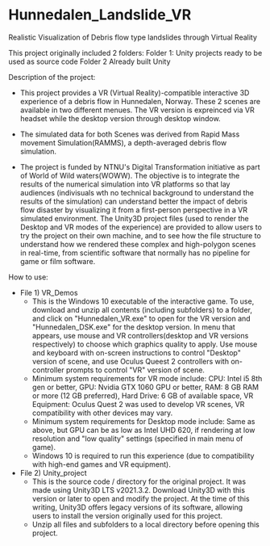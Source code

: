 # Hunnedalen_Landslide_VR

Realistic Visualization of Debris flow type landslides through Virtual Reality

This project originally included 2 folders:
Folder 1: Unity projects ready to be used as source code 
Folder 2 Already built Unity 

Description of the project:
* This project provides a VR (Virtual Reality)-compatible interactive 3D experience
of a debris flow in Hunnedalen, Norway. These 2 scenes are available in two different menues. 
The VR version is expreinced via VR headset while the desktop version through desktop window. 

* The simulated data for both Scenes was derived from Rapid Mass movement Simulation(RAMMS), a depth-averaged debris flow simulation. 
* The project is funded by NTNU's Digital Transformation initiative as part of World of Wild waters(WOWW). The objective is to integrate
 the results of the numerical simulation into VR platforms so that lay audiences (indivisuals wth no technical background to understand the results of the simulation)
can understand better the impact of debris flow disaster by visualizing
it from a first-person perspective in a VR simulated environment. The Unity3D 
project files (used to render the Desktop and VR modes of the 
experience) are provided to allow users to try the project on their own machine, and to see how the file structure to understand how we rendered 
these complex and high-polygon scenes in real-time, from scientific software that normally has no pipeline for game or film software.

How to use:
* File 1) VR_Demos
	* This is the Windows 10 executable of the interactive game. To use, download 
		and unzip all contents (including subfolders) to a folder, and click 
		on "Hunnedalen_VR.exe" to open for the VR version and "Hunnedalen_DSK.exe" for the desktop version. In menu that appears, use mouse and VR controllers(desktop and VR versions respectively) 
		to choose which graphics quality to apply. Use mouse and keyboard with on-screen 
		instructions to control "Desktop" version of scene, and use Oculus Queest 2 
		controllers with on-controller prompts to control "VR" version of scene. 
	* Minimum system requirements for VR mode include: 
		CPU: Intel i5 8th gen or better, 
		GPU: Nvidia GTX 1060 GPU or better, 
		RAM: 8 GB RAM or more (12 GB preferred), 
		Hard Drive: 6 GB of available space,
		VR Equipment: Oculus Quest 2 was used to develop VR scenes, 
			VR compatibility with other devices may vary.
	* Minimum system requirements for Desktop mode include:
		Same as above, but GPU can be as low as Intel UHD 620, if rendering at
		low resolution and "low quality" settings (specified in main menu of game).
	* Windows 10 is required to run this experience (due to compatibility with 
		high-end games and VR equipment). 
* File 2) Unity_project
	* This is the source code / directory for the original project. It was made 
		using Unity3D LTS v2021.3.2. Download Unity3D with this version or 
		later to open and modify the project. At the time of this writing,
		Unity3D offers legacy versions of its software, allowing users to 
		install the version originally used for this project.
	* Unzip all files and subfolders to a local directory before opening this
		project.








